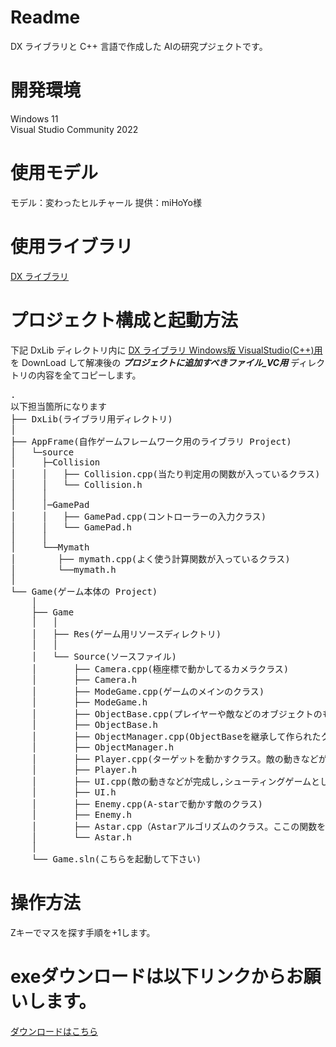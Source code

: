 # Readme
DX ライブラリと C++ 言語で作成した AIの研究プジェクトです。

# 開発環境
Windows 11  
Visual Studio Community 2022

# 使用モデル
モデル：変わったヒルチャール
提供：miHoYo様

# 使用ライブラリ
[DX ライブラリ](https://dxlib.xsrv.jp/) 

# プロジェクト構成と起動方法
下記 DxLib ディレクトリ内に [DX ライブラリ Windows版 VisualStudio(C++)用](https://dxlib.xsrv.jp/DxLib/DxLib_VC3_24d.zip) を DownLoad して解凍後の ***プロジェクトに追加すべきファイル_VC用*** ディレクトリの内容を全てコピーします。
<pre>
.
以下担当箇所になります
├── DxLib(ライブラリ用ディレクトリ)
│
├── AppFrame(自作ゲームフレームワーク用のライブラリ Project)
│   └─source
│     ├─Collision
│     │   ├── Collision.cpp(当たり判定用の関数が入っているクラス)
│     │   └── Collision.h
│     │    
│     │─GamePad    
│     │   ├── GamePad.cpp(コントローラーの入力クラス)
│     │   └── GamePad.h
│     │    
│     └──Mymath   
│        ├── mymath.cpp(よく使う計算関数が入っているクラス)
│        └──mymath.h
│  
└── Game(ゲーム本体の Project)
    │
    ├── Game
    │   │
    │   ├── Res(ゲーム用リソースディレクトリ)
    │   │
    │   └── Source(ソースファイル)
    │       ├── Camera.cpp(極座標で動かしてるカメラクラス)
    │       ├── Camera.h
    │       ├── ModeGame.cpp(ゲームのメインのクラス)
    │       ├── ModeGame.h
    │       ├── ObjectBase.cpp(プレイヤーや敵などのオブジェクトのもとになるクラス)
    │       ├── ObjectBase.h
    │       ├── ObjectManager.cpp(ObjectBaseを継承して作られたクラスを管理するクラス)
    │       ├── ObjectManager.h
    │       ├── Player.cpp(ターゲットを動かすクラス。敵の動きなどが完成したらシューティングゲームとして使えるように)
    │       ├── Player.h
    │       ├── UI.cpp(敵の動きなどが完成し,シューティングゲームとして使うときに敵の体力表示用)
    │       ├── UI.h
    │       ├── Enemy.cpp(A-starで動かす敵のクラス)
    │       ├── Enemy.h
    │       ├── Astar.cpp（Astarアルゴリズムのクラス。ここの関数をEnemy.cppで使う）
    │       └── Astar.h
    │
    └── Game.sln(こちらを起動して下さい)
</pre>

# 操作方法
Zキーでマスを探す手順を+1します。

# exeダウンロードは以下リンクからお願いします。
[ダウンロードはこちら](https://drive.google.com/drive/folders/1cC4KRzBNCDLQfH-SwzR3iZjvAp8r1TgH?usp=sharing)